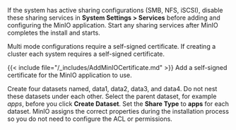 ---
---

If the system has active sharing configurations (SMB, NFS, iSCSI), disable these sharing services in **System Settings > Services** before adding and configuring the MinIO application.
Start any sharing services after MinIO completes the install and starts.

Multi mode configurations require a self-signed certificate. If creating a cluster each system requires a self-signed certificate.

{{< include file="/_includes/AddMinIOCertificate.md" >}} Add a self-signed certificate for the MinIO application to use.

Create four datasets named, data1, data2, data3, and data4. 
Do not nest these datasets under each other. Select the parent dataset, for example *apps*, before you click **Create Dataset**.
Set the **Share Type** to **apps** for each dataset. 
MinIO assigns the correct properties during the installation process so you do not need to configure the ACL or permissions. 